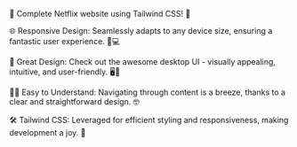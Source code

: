 🚀 Complete Netflix website using Tailwind CSS! 🎉

🌐 Responsive Design: Seamlessly adapts to any device size, ensuring a fantastic user experience. 📱💻

🎨 Great Design: Check out the awesome desktop UI - visually appealing, intuitive, and user-friendly. 🖥️🚀

👩‍💻 Easy to Understand: Navigating through content is a breeze, thanks to a clear and straightforward design. 🤓

🛠️ Tailwind CSS: Leveraged for efficient styling and responsiveness, making development a joy. 🚀
